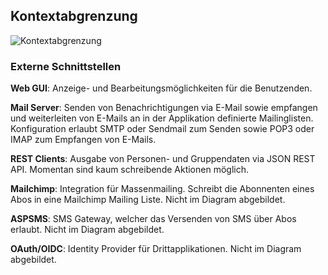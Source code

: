 ## Kontextabgrenzung

![Kontextabgrenzung](diagrams/kontextabgrenzung.svg)


### Externe Schnittstellen

**Web GUI**: Anzeige- und Bearbeitungsmöglichkeiten für die Benutzenden.

**Mail Server**: Senden von Benachrichtigungen via E-Mail sowie empfangen und weiterleiten von
E-Mails an in der Applikation definierte Mailinglisten. Konfiguration erlaubt SMTP oder Sendmail
zum Senden sowie POP3 oder IMAP zum Empfangen von E-Mails.

**REST Clients**: Ausgabe von Personen- und Gruppendaten via JSON REST API. Momentan sind kaum
schreibende Aktionen möglich.

**Mailchimp**: Integration für Massenmailing. Schreibt die Abonnenten eines Abos in eine Mailchimp Mailing Liste. Nicht im Diagram abgebildet.

**ASPSMS**: SMS Gateway, welcher das Versenden von SMS über Abos erlaubt. Nicht im Diagram abgebildet.

**OAuth/OIDC**: Identity Provider für Drittapplikationen. Nicht im Diagram abgebildet.
